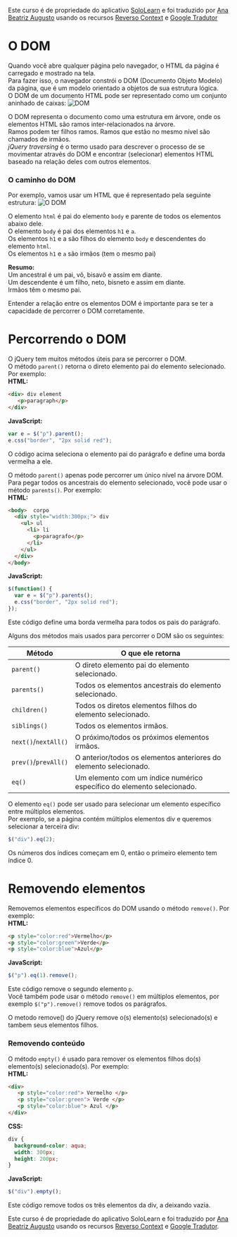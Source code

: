 Este curso é de propriedade do aplicativo
[SoloLearn](https://play.google.com/store/apps/details?id=com.sololearn) e foi traduzido por [Ana Beatriz
Augusto](https://www.linkedin.com/in/anabeatrizz) usando os recursos [Reverso Context](https://context.reverso.net/translation/) e [Google Tradutor](https://translate.google.com.br/?hl=pt-BR)

# O DOM
Quando você abre qualquer página pelo navegador, o HTML da página é carregado e mostrado na tela.<br>Para fazer isso, o navegador constrói o DOM (Documento Objeto Modelo) da página, que é um modelo orientado a objetos de sua estrutura lógica.<br>O DOM de um documento HTML pode ser representado como um conjunto aninhado de caixas:
![DOM](https://i.imgur.com/B5BVHxH_d.jpg?maxwidth=640&shape=thumb&fidelity=medium)

O DOM representa o documento como uma estrutura em árvore, onde os elementos HTML são ramos inter-relacionados na árvore.<br>Ramos podem ter filhos ramos. Ramos que estão no mesmo nível são chamados de irmãos.<br>*jQuery traversing* é o termo usado para descrever o processo de se movimentar através do DOM e encontrar (selecionar) elementos HTML baseado na relação deles com outros elementos.
### O caminho do DOM
Por exemplo, vamos usar um HTML que é representado pela seguinte estrutura:
![O DOM](https://i.imgur.com/uImFG81_d.jpg?maxwidth=640&shape=thumb&fidelity=medium)

O elemento `html` é pai do elemento `body` e parente de todos os elementos abaixo dele.<br>O elemento `body` é pai dos elementos `h1` e `a`.<br>Os elementos `h1` e a são filhos do elemento `body` e descendentes do elemento `html`.<br>Os elementos `h1` e `a` são irmãos (tem o mesmo pai)

__Resumo:__<br>Um ancestral é um pai, vô, bisavô e assim em diante.<br>Um descendente é um filho, neto, bisneto e assim em diante.<br>Irmãos têm o mesmo pai.

Entender a relação entre os elementos DOM é importante para se ter a capacidade de percorrer o DOM corretamente.
# Percorrendo o DOM
O jQuery tem muitos métodos úteis para se percorrer o DOM.<br>O método `parent()` retorna o direto elemento pai do elemento selecionado. Por exemplo:<br>__HTML:__
```html
<div> div element
   <p>paragraph</p> 
</div>
```
__JavaScript:__
```javascript
var e = $("p").parent();
e.css("border", "2px solid red");
```

O código acima seleciona o elemento pai do parágrafo e define uma borda vermelha a ele.

O método `parent()` apenas pode percorrer um único nível na árvore DOM.<br>Para pegar todos os ancestrais do elemento selecionado, você pode usar o método `parents()`. Por exemplo:<br>__HTML:__
```html
<body>  corpo
  <div style="width:300px;"> div
    <ul> ul
      <li> li
        <p>paragrafo</p>
      </li>
    </ul>   
  </div>
</body>
```
__JavaScript:__
```javascript
$(function() {
  var e = $("p").parents();
  e.css("border", "2px solid red");
});
```
Este código define uma borda vermelha para todos os pais do parágrafo.

Alguns dos métodos mais usados para percorrer o DOM são os seguintes:

Método | O que ele retorna
-------------|----------------------------
`parent()`|O direto elemento pai do elemento selecionado.
`parents()`|Todos os elementos ancestrais do elemento selecionado.
`children()`|Todos os diretos elementos filhos do elemento selecionado.
`siblings()`|Todos os elementos irmãos.
`next()`/`nextAll()`|O próximo/todos os próximos elementos irmãos.
`prev()`/`prevAll()`|O anterior/todos os elementos anteriores do elemento selecionado.
`eq()`|Um elemento com um índice numérico específico do elemento selecionado.

O elemento ```eq()``` pode ser usado para selecionar um elemento específico entre múltiplos elementos.<br>Por exemplo, se a página contém múltiplos elementos div e queremos selecionar a terceira div:
```javascript
$("div").eq(2);
```
Os números dos índices começam em 0, então o primeiro elemento tem índice 0.
# Removendo elementos
Removemos elementos específicos do DOM usando o método `remove()`. Por exemplo:<br>__HTML:__
```html
<p style="color:red">Vermelho</p>
<p style="color:green">Verde</p>
<p style="color:blue">Azul</p>
```
__JavaScript:__
```javascript
$("p").eq(1).remove();
```

Este código remove o segundo elemento `p`.<br>Você também pode usar o método `remove()` em múltiplos elementos, por exemplo `$("p").remove()` remove todos os parágrafos.

O metodo remove() do jQuery remove o(s) elemento(s) selecionado(s) e tambem seus elementos filhos.
### Removendo conteúdo
O método `empty()` é usado para remover os elementos filhos do(s) elemento(s) selecionado(s). Por exemplo:<br>__HTML:__
```html
<div>
   <p style="color:red"> Vermelho </p>
   <p style="color:green"> Verde </p>
   <p style="color:blue"> Azul </p>
</div>
```
__CSS:__
```css
div {
  background-color: aqua;
  width: 300px;
  height: 200px;
}
```
__JavaScript:__
```javascript
$("div").empty();
```

Este código remove todos os três elementos da div, a deixando vazia.

Este curso é de propriedade do aplicativo SoloLearn e foi traduzido por [Ana Beatriz Augusto](https://www.linkedin.com/in/anabeatrizz/) usando os recursos [Reverso Context](https://context.reverso.net/translation/) e [Google Tradutor](https://translate.google.com.br/?hl=pt-BR).
